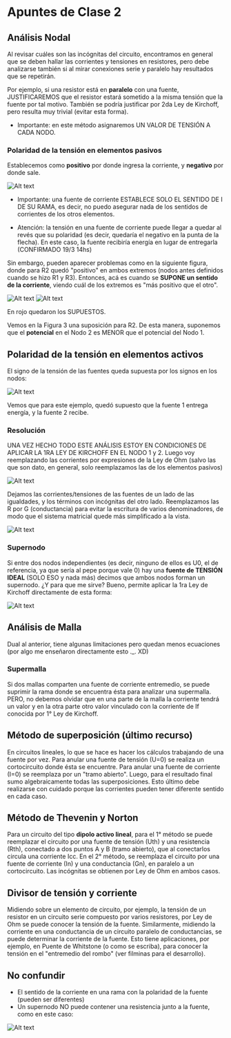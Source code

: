 # Apuntes de Clase 2

## Análisis Nodal
Al revisar cuáles son las incógnitas del circuito, encontramos en general que se deben hallar las corrientes y tensiones en resistores, pero debe analizarse también si al mirar conexiones serie y paralelo hay resultados que se repetirán.

Por ejemplo, si una resistor está en **paralelo** con una fuente, JUSTIFICAREMOS que el resistor estará sometido a la misma tensión que la fuente por tal motivo. También se podría justificar por 2da Ley de Kirchoff, pero resulta muy trivial (evitar esta forma).

* Importante: en este método asignaremos UN VALOR DE TENSIÓN A CADA NODO.

### Polaridad de la tensión en elementos pasivos
Establecemos como **positivo** por donde ingresa la corriente, y **negativo** por donde sale. 

![Alt text]("eye/02/figura1.png")

* Importante: una fuente de corriente ESTABLECE SOLO EL SENTIDO DE I DE SU RAMA, es decir, no puedo asegurar nada de los sentidos de corrientes de los otros elementos.

* Atención: la tensión en una fuente de corriente puede llegar a quedar al revés que su polaridad (es decir, quedaría el negativo en la punta de la flecha). En este caso, la fuente recibiría energía en lugar de entregarla (CONFIRMADO 19/3 14hs)

Sin embargo, pueden aparecer problemas como en la siguiente figura, donde para R2 quedó "positivo" en ambos extremos (nodos antes definidos cuando se hizo R1 y R3). Entonces, acá es cuando se **SUPONE un sentido de la corriente**, viendo cuál de los extremos es "más positivo que el otro".  

![Alt text]("eye/02/figura2.png")
![Alt text]("eye/02/figura3.png")

En rojo quedaron los SUPUESTOS.

Vemos en la Figura 3 una suposición para R2. De esta manera, suponemos que el **potencial** en el Nodo 2 es MENOR que el potencial del Nodo 1.

## Polaridad de la tensión en elementos activos
El signo de la tensión de las fuentes queda supuesta por los signos en los nodos:

![Alt text]("eye/02/figura4.png")

Vemos que para este ejemplo, quedó supuesto que la fuente 1 entrega energía, y la fuente 2 recibe.

### Resolución
UNA VEZ HECHO TODO ESTE ANÁLISIS ESTOY EN CONDICIONES DE APLICAR LA 1RA LEY DE KIRCHOFF EN EL NODO 1 y 2. Luego voy reemplazando las corrientes por expresiones de la Ley de Ohm (salvo las que son dato, en general, solo reemplazamos las de los elementos pasivos)

![Alt text]("eye/02/figura6.png")

Dejamos las corrientes/tensiones de las fuentes de un lado de las igualdades, y los términos con incógnitas del otro lado. Reemplazamos las R por G (conductancia) para evitar la escritura de varios denominadores, de modo que el sistema matricial quede más simplificado a la vista. 

![Alt text]("eye/02/figura7.png")

### Supernodo
Si entre dos nodos independientes (es decir, ninguno de ellos es U0, el de referencia, ya que sería al pepe porque vale 0) hay una **fuente de TENSIÓN IDEAL** (SOLO ESO y nada más) decimos que ambos nodos forman un supernodo. ¿Y para que me sirve? Bueno, permite aplicar la 1ra Ley de Kirchoff directamente de esta forma:

![Alt text]("eye/02/figura8.png")  

## Análisis de Malla
Dual al anterior, tiene algunas limitaciones pero quedan menos ecuaciones (por algo me enseñaron directamente esto ._. XD)

### Supermalla
Si dos mallas comparten una fuente de corriente entremedio, se puede suprimir la rama donde se encuentra ésta para analizar una supermalla. PERO, no debemos olvidar que en una parte de la malla la corriente tendrá un valor y en la otra parte otro valor vinculado con la corriente de If conocida por 1° Ley de Kirchoff.

## Método de superposición (último recurso)
En circuitos lineales, lo que se hace es hacer los cálculos trabajando de una fuente por vez. Para anular una fuente de tensión (U=0) se realiza un cortocircuito donde ésta se encuentre. Para anular una fuente de corriente (I=0) se reemplaza por un "tramo abierto". Luego, para el resultado final sumo algebraicamente todas las superposiciones. Esto último debe realizarse con cuidado porque las corrientes pueden tener diferente sentido en cada caso.

## Método de Thevenin y Norton
Para un circuito del tipo **dipolo activo lineal**, para el 1° método se puede reemplazar el circuito por una fuente de tensión (Uth) y una resistencia (Rth), conectado a dos puntos A y B (tramo abierto), que al conectarlos circula una corriente Icc. En el 2° método, se reemplaza el circuito por una fuente de corriente (In) y una conductancia (Gn), en paralelo a un cortocircuito. Las incógnitas se obtienen por Ley de Ohm en ambos casos.

## Divisor de tensión y corriente
Midiendo sobre un elemento de circuito, por ejemplo, la tensión de un resistor en un circuito serie compuesto por varios resistores, por Ley de Ohm se puede conocer la tensión de la fuente. Similarmente, midiendo la corriente en una conductancia de un circuito paralelo de conductancias, se puede determinar la corriente de la fuente. Esto tiene aplicaciones, por ejemplo, en Puente de Whitstone (o como se escriba), para conocer la tensión en el "entremedio del rombo" (ver filminas para el desarrollo).


## No confundir
* El sentido de la corriente en una rama con la polaridad de la fuente (pueden ser diferentes)
* Un supernodo NO puede contener una resistencia junto a la fuente, como en este caso:

![Alt text]("eye/02/figura9.png")